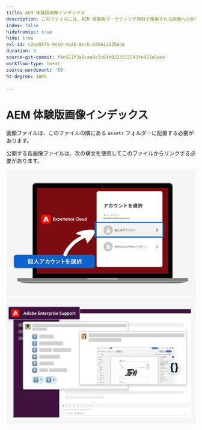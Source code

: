 ```yaml
---
title: AEM 体験版画像インデックス
description: このファイルには、AEM 体験版マーケティング資料で使用される画像への参照が含まれています。
index: false
hidefromtoc: true
hide: true
exl-id: c2ee05f0-9e10-4a3b-8ecb-0366116356e8
duration: 8
source-git-commit: f4c621f3a9caa8c2c64b8323312343fe421a5aee
workflow-type: tm+mt
source-wordcount: '59'
ht-degree: 100%

---
```


# AEM 体験版画像インデックス

画像ファイルは、このファイルの隣にある `assets` フォルダーに配置する必要があります。

公開する各画像ファイルは、次の構文を使用してこのファイルからリンクする必要があります。

![体験版準備完了メール画像の個人用アカウント](./assets/select-personal-account.png)
![Slack のメール画像](./assets/Slack-email-image.png)
